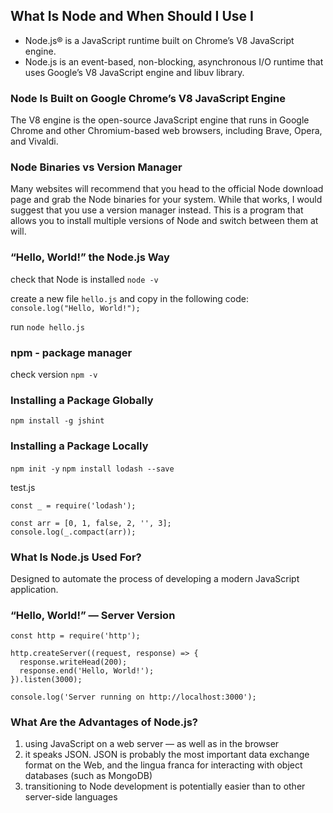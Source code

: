 ## What Is Node and When Should I Use I

- Node.js® is a JavaScript runtime built on Chrome’s V8 JavaScript engine.
- Node.js is an event-based, non-blocking, asynchronous I/O runtime that uses Google’s V8 JavaScript engine and libuv library.

### Node Is Built on Google Chrome’s V8 JavaScript Engine

The V8 engine is the open-source JavaScript engine that runs in Google Chrome and other Chromium-based web browsers, including Brave, Opera, and Vivaldi.

### Node Binaries vs Version Manager

Many websites will recommend that you head to the official Node download page and grab the Node binaries for your system. While that works, I would suggest that you use a version manager instead. This is a program that allows you to install multiple versions of Node and switch between them at will.

### “Hello, World!” the Node.js Way

check that Node is installed `node -v`

create a new file `hello.js` and copy in the following code: `console.log("Hello, World!");`

run `node hello.js`

### npm - package manager

check version `npm -v`

### Installing a Package Globally

`npm install -g jshint`

### Installing a Package Locally

`npm init -y`
`npm install lodash --save`

test.js

```
const _ = require('lodash');

const arr = [0, 1, false, 2, '', 3];
console.log(_.compact(arr));
```

### What Is Node.js Used For?

Designed to automate the process of developing a modern JavaScript application.

### “Hello, World!” — Server Version

```
const http = require('http');

http.createServer((request, response) => {
  response.writeHead(200);
  response.end('Hello, World!');
}).listen(3000);

console.log('Server running on http://localhost:3000');
```

### What Are the Advantages of Node.js?

1. using JavaScript on a web server — as well as in the browser
2. it speaks JSON. JSON is probably the most important data exchange format on the Web, and the lingua franca for interacting with object databases (such as MongoDB)
3. transitioning to Node development is potentially easier than to other server-side languages
